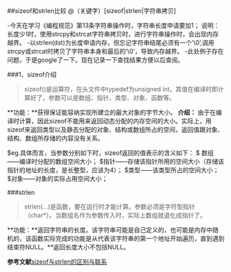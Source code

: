 
##sizeof和strlen比较
@（关键字）[sizeof|strlen|字符串拷贝]

-今天在学习《编程规范》第13条字符串操作时，字符串长度申请要加1；
说明：长度少1时，使用strcpy和strcat字符串拷贝时，进行字符串操作时，会出现内存越界。
-以strlen(dst)为长度申请内存，但忘记字符串结尾必须有一个’\0’,调用strcpy或strcat时拷贝了字符串本身和最后的’\0’，导致内存越界。
-此处例子存在问题，于是google了一下。现在记录一下查找结果方便以后查阅。

###1、sizeof介绍
> sizeof()是运算符，在头文件中typedef为unsigned int，其值在编译时即计算好了，参数可以是数组、指针、类型、对象、函数等。

**功能：**获得保证能容纳实现所建立的最大对象的字节大小。
**介绍：** 由于在编译时计算，因此sizeof不能用来返回动态分配的内存空间的大小。实际上，用sizeof来返回类型以及静态分配的对象、结构或数组所占的空间，返回值跟对象、结构、数组所存储的内容没有关系。

$eg.具体而言，当参数分别如下时，sizeof返回的值表示的含义如下：
   $ 数组——编译时分配的数组空间大小；
   $指针——存储该指针所用的空间大小（存储该指针的地址的长度，是长整型，应该为4）；
   $类型——该类型所占的空间大小；
   $对象——对象的实际占用空间大小；

###strlen
> strlen(...)是函数，要在运行时才能计算。参数必须是字符型指针（char*）。当数组名作为参数传入时，实际上数组就退化成指针了。

**功能：**返回字符串的长度。该字符串可能是自己定义的，也可能是内存中随机的，该函数实际完成的功能是从代表该字符串的第一个地址开始遍历，直到遇到结束符NULL。**返回长度大小不包括NULL。

**参考文献**[sizeof与strlen的区别与联系](http://www.cnblogs.com/carekee/articles/1630789.html)


